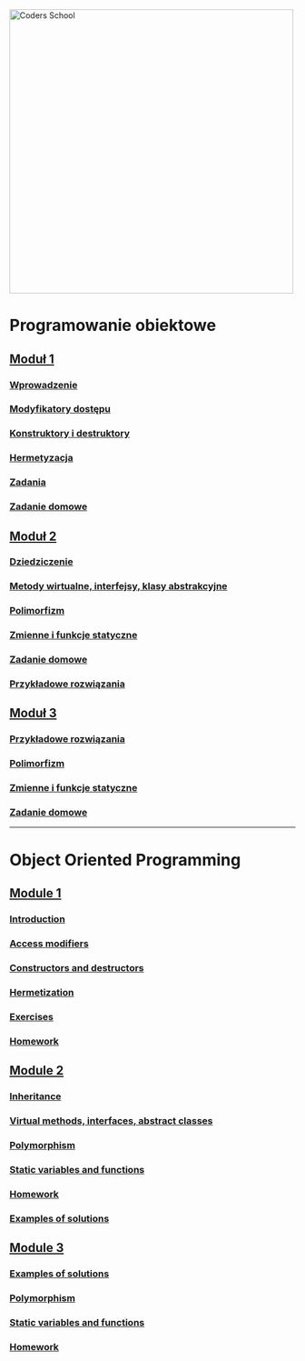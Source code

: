<a href="https://coders.school">
    <img width="500" data-src="coders_school_logo.png" src="coders_school_logo.png" alt="Coders School" class="plain">
</a>

# Programowanie obiektowe

## [Moduł 1](module1/)

### [Wprowadzenie](module1/00_intro.pl.md)

### [Modyfikatory dostępu](module1/01_access_modifiers.pl.md)

### [Konstruktory i destruktory](module1/02_ctor_dtor.pl.md)

### [Hermetyzacja](module1/03_hermetization.pl.md)

### [Zadania](module1/04_tasks.pl.md)

### [Zadanie domowe](module1/05_homework.pl.md)

## [Moduł 2](module2/)

### [Dziedziczenie](module2/00_inheritance.pl.md)

### [Metody wirtualne, interfejsy, klasy abstrakcyjne](module2/01_virtual.pl.md)

### [Polimorfizm](module2/02_polymorphism.pl.md)

### [Zmienne i funkcje statyczne](module2/03_static.pl.md)

### [Zadanie domowe](module2/04_homework.pl.md)

### [Przykładowe rozwiązania](module2/05_solutions.pl.md)

## [Moduł 3](module3/)

### [Przykładowe rozwiązania](module3/00_solutions.pl.md)

### [Polimorfizm](module3/01_polymorphism.pl.md)

### [Zmienne i funkcje statyczne](module3/02_static.pl.md)

### [Zadanie domowe](module3/03_homework.pl.md)

___

# Object Oriented Programming

## [Module 1](module1/)

### [Introduction](module1/00_intro.en.md)

### [Access modifiers](module1/01_access_modifiers.en.md)

### [Constructors and destructors](module1/02_ctor_dtor.en.md)

### [Hermetization](module1/03_hermetization.en.md)

### [Exercises](module1/04_tasks.en.md)

### [Homework](module1/05_homework.en.md)

## [Module 2](module2/)

### [Inheritance](module2/00_inheritance.en.md)

### [Virtual methods, interfaces, abstract classes](module2/01_virtual.en.md)

### [Polymorphism](module2/02_polymorphism.en.md)

### [Static variables and functions](module2/03_static.en.md)

### [Homework](module2/04_homework.en.md)

### [Examples of solutions](module2/05_solutions.en.md)

## [Module 3](module3/)

### [Examples of solutions](module3/00_solutions.en.md)

### [Polymorphism](module3/01_polymorphism.en.md)

### [Static variables and functions](module3/02_static.en.md)

### [Homework](module3/03_homework.en.md)
